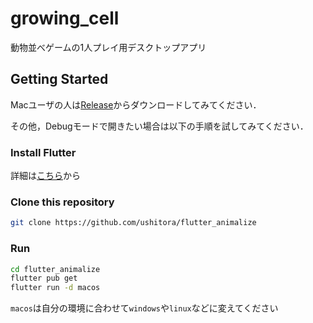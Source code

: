 # growing_cell

動物並べゲームの1人プレイ用デスクトップアプリ

## Getting Started

Macユーザの人は[Release](https://github.com/ushitora/flutter_animalize/releases/latest)からダウンロードしてみてください．

その他，Debugモードで開きたい場合は以下の手順を試してみてください．

### Install Flutter

詳細は[こちら](https://docs.flutter.dev/get-started/install)から

### Clone this repository

```sh
git clone https://github.com/ushitora/flutter_animalize
```

### Run

```sh
cd flutter_animalize
flutter pub get
flutter run -d macos
```
`macos`は自分の環境に合わせて`windows`や`linux`などに変えてください